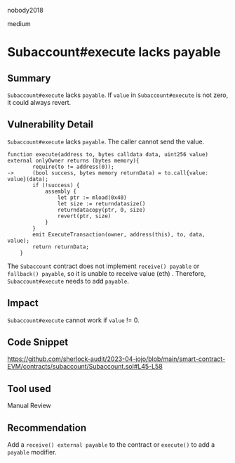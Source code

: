 nobody2018

medium

# Subaccount#execute lacks payable

## Summary

`Subaccount#execute` lacks `payable`. If `value` in `Subaccount#execute` is not zero, it could always revert.

## Vulnerability Detail

`Subaccount#execute` lacks `payable`. The caller cannot send the value.

```solidity
function execute(address to, bytes calldata data, uint256 value) external onlyOwner returns (bytes memory){
        require(to != address(0));
->      (bool success, bytes memory returnData) = to.call{value: value}(data);
        if (!success) {
            assembly {
                let ptr := mload(0x40)
                let size := returndatasize()
                returndatacopy(ptr, 0, size)
                revert(ptr, size)
            }
        }
        emit ExecuteTransaction(owner, address(this), to, data, value);
        return returnData;
    }
```

The `Subaccount` contract does not implement `receive() payable` or `fallback() payable`, so it is unable to receive value (eth) . Therefore, `Subaccount#execute` needs to add `payable`.

## Impact

`Subaccount#execute` cannot work if `value` != 0.

## Code Snippet

https://github.com/sherlock-audit/2023-04-jojo/blob/main/smart-contract-EVM/contracts/subaccount/Subaccount.sol#L45-L58

## Tool used

Manual Review

## Recommendation

Add a `receive() external payable` to the contract or `execute()` to add a `payable` modifier.